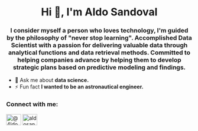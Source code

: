 <h1 align="center">Hi 👋, I'm Aldo Sandoval</h1>
<h3 align="center">I consider myself a person who loves technology, I'm guided by the philosophy of "never stop learning". Accomplished Data Scientist with a passion for delivering valuable data through analytical functions and data retrieval methods. Committed to helping companies advance by helping them to develop strategic plans based on predictive modeling and findings.</h3>

- 💬 Ask me about **data science.**
- ⚡ Fun fact **I wanted to be an astronautical engineer.**

<h3 align="left">Connect with me:</h3>
<p align="left">
<a href="https://twitter.com/@4ldosandov" target="blank"><img align="center" src="https://raw.githubusercontent.com/rahuldkjain/github-profile-readme-generator/master/src/images/icons/Social/twitter.svg" alt="@4ldosandov" height="30" width="40" /></a>
<a href="https://linkedin.com/in/aldosandov" target="blank"><img align="center" src="https://raw.githubusercontent.com/rahuldkjain/github-profile-readme-generator/master/src/images/icons/Social/linked-in-alt.svg" alt="aldosandov" height="30" width="40" /></a>
</p>
